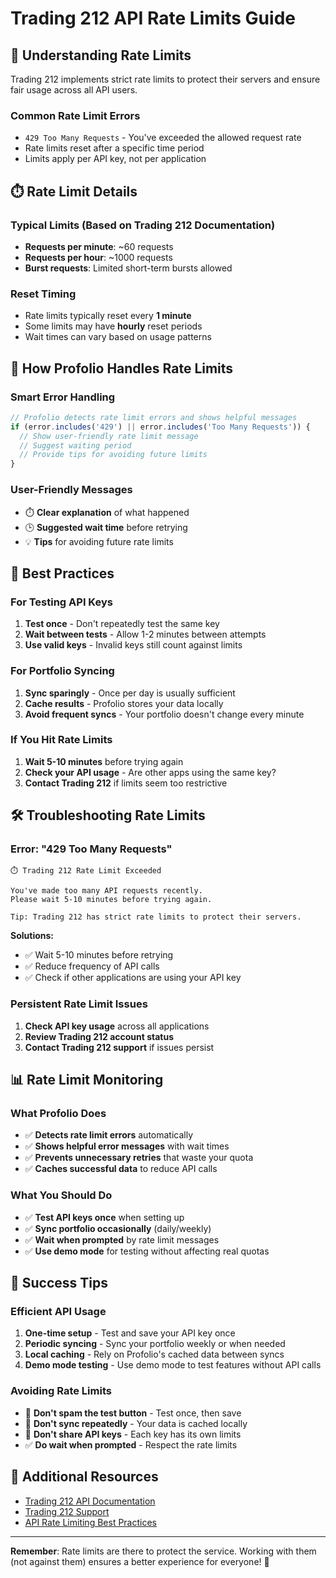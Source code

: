 # Trading 212 API Rate Limits Guide

## 🚦 Understanding Rate Limits

Trading 212 implements strict rate limits to protect their servers and ensure fair usage across all API users.

### **Common Rate Limit Errors**
- `429 Too Many Requests` - You've exceeded the allowed request rate
- Rate limits reset after a specific time period
- Limits apply per API key, not per application

## ⏱️ **Rate Limit Details**

### **Typical Limits** (Based on Trading 212 Documentation)
- **Requests per minute**: ~60 requests
- **Requests per hour**: ~1000 requests  
- **Burst requests**: Limited short-term bursts allowed

### **Reset Timing**
- Rate limits typically reset every **1 minute**
- Some limits may have **hourly** reset periods
- Wait times can vary based on usage patterns

## 🔧 **How Profolio Handles Rate Limits**

### **Smart Error Handling**
```javascript
// Profolio detects rate limit errors and shows helpful messages
if (error.includes('429') || error.includes('Too Many Requests')) {
  // Show user-friendly rate limit message
  // Suggest waiting period
  // Provide tips for avoiding future limits
}
```

### **User-Friendly Messages**
- ⏱️ **Clear explanation** of what happened
- 🕒 **Suggested wait time** before retrying
- 💡 **Tips** for avoiding future rate limits

## 🎯 **Best Practices**

### **For Testing API Keys**
1. **Test once** - Don't repeatedly test the same key
2. **Wait between tests** - Allow 1-2 minutes between attempts
3. **Use valid keys** - Invalid keys still count against limits

### **For Portfolio Syncing**
1. **Sync sparingly** - Once per day is usually sufficient
2. **Cache results** - Profolio stores your data locally
3. **Avoid frequent syncs** - Your portfolio doesn't change every minute

### **If You Hit Rate Limits**
1. **Wait 5-10 minutes** before trying again
2. **Check your API usage** - Are other apps using the same key?
3. **Contact Trading 212** if limits seem too restrictive

## 🛠️ **Troubleshooting Rate Limits**

### **Error: "429 Too Many Requests"**
```
⏱️ Trading 212 Rate Limit Exceeded

You've made too many API requests recently. 
Please wait 5-10 minutes before trying again.

Tip: Trading 212 has strict rate limits to protect their servers.
```

**Solutions:**
- ✅ Wait 5-10 minutes before retrying
- ✅ Reduce frequency of API calls
- ✅ Check if other applications are using your API key

### **Persistent Rate Limit Issues**
1. **Check API key usage** across all applications
2. **Review Trading 212 account status**
3. **Contact Trading 212 support** if issues persist

## 📊 **Rate Limit Monitoring**

### **What Profolio Does**
- ✅ **Detects rate limit errors** automatically
- ✅ **Shows helpful error messages** with wait times
- ✅ **Prevents unnecessary retries** that waste your quota
- ✅ **Caches successful data** to reduce API calls

### **What You Should Do**
- ✅ **Test API keys once** when setting up
- ✅ **Sync portfolio occasionally** (daily/weekly)
- ✅ **Wait when prompted** by rate limit messages
- ✅ **Use demo mode** for testing without affecting real quotas

## 🎉 **Success Tips**

### **Efficient API Usage**
1. **One-time setup** - Test and save your API key once
2. **Periodic syncing** - Sync your portfolio weekly or when needed
3. **Local caching** - Rely on Profolio's cached data between syncs
4. **Demo mode testing** - Use demo mode to test features without API calls

### **Avoiding Rate Limits**
- 🚫 **Don't spam the test button** - Test once, then save
- 🚫 **Don't sync repeatedly** - Your data is cached locally
- 🚫 **Don't share API keys** - Each key has its own limits
- ✅ **Do wait when prompted** - Respect the rate limits

## 🔗 **Additional Resources**

- [Trading 212 API Documentation](https://t212public-api-docs.redoc.ly/)
- [Trading 212 Support](https://www.trading212.com/help)
- [API Rate Limiting Best Practices](https://docs.github.com/en/rest/guides/best-practices-for-integrators)

---

**Remember**: Rate limits are there to protect the service. Working with them (not against them) ensures a better experience for everyone! 🤝 